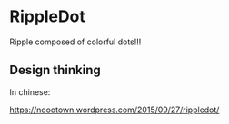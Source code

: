# RippleDot
Ripple composed of colorful dots!!!

Design thinking
-------------------------------------
In chinese:

https://noootown.wordpress.com/2015/09/27/rippledot/
